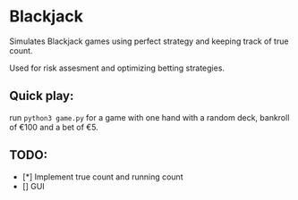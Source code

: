 # Blackjack
Simulates Blackjack games using perfect strategy and keeping track of true count.

Used for risk assesment and optimizing betting strategies.

## Quick play:
run `python3 game.py` for a game with one hand with a random deck, bankroll of €100 and a bet of €5.

## TODO:
- [*] Implement true count and running count
- [] GUI
